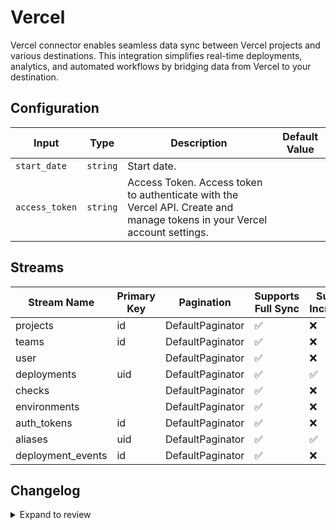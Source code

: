 # Vercel
 Vercel connector  enables seamless data sync between Vercel projects and various destinations. This integration simplifies real-time deployments, analytics, and automated workflows by bridging data from Vercel to your destination.

## Configuration

| Input | Type | Description | Default Value |
|-------|------|-------------|---------------|
| `start_date` | `string` | Start date.  |  |
| `access_token` | `string` | Access Token. Access token to authenticate with the Vercel API. Create and manage tokens in your Vercel account settings. |  |

## Streams
| Stream Name | Primary Key | Pagination | Supports Full Sync | Supports Incremental |
|-------------|-------------|------------|---------------------|----------------------|
| projects | id | DefaultPaginator | ✅ |  ❌  |
| teams | id | DefaultPaginator | ✅ |  ❌  |
| user |  | DefaultPaginator | ✅ |  ❌  |
| deployments | uid | DefaultPaginator | ✅ |  ✅  |
| checks |  | DefaultPaginator | ✅ |  ❌  |
| environments |  | DefaultPaginator | ✅ |  ❌  |
| auth_tokens | id | DefaultPaginator | ✅ |  ❌  |
| aliases | uid | DefaultPaginator | ✅ |  ✅  |
| deployment_events | id | DefaultPaginator | ✅ |  ❌  |

## Changelog

<details>
  <summary>Expand to review</summary>

| Version          | Date              | Pull Request | Subject        |
|------------------|-------------------|--------------|----------------|
| 0.0.31 | 2025-07-26 | [64063](https://github.com/airbytehq/airbyte/pull/64063) | Update dependencies |
| 0.0.30 | 2025-07-20 | [63689](https://github.com/airbytehq/airbyte/pull/63689) | Update dependencies |
| 0.0.29 | 2025-07-12 | [63189](https://github.com/airbytehq/airbyte/pull/63189) | Update dependencies |
| 0.0.28 | 2025-07-05 | [62686](https://github.com/airbytehq/airbyte/pull/62686) | Update dependencies |
| 0.0.27 | 2025-06-28 | [62213](https://github.com/airbytehq/airbyte/pull/62213) | Update dependencies |
| 0.0.26 | 2025-06-21 | [61765](https://github.com/airbytehq/airbyte/pull/61765) | Update dependencies |
| 0.0.25 | 2025-06-15 | [61175](https://github.com/airbytehq/airbyte/pull/61175) | Update dependencies |
| 0.0.24 | 2025-05-24 | [60775](https://github.com/airbytehq/airbyte/pull/60775) | Update dependencies |
| 0.0.23 | 2025-05-10 | [59912](https://github.com/airbytehq/airbyte/pull/59912) | Update dependencies |
| 0.0.22 | 2025-05-04 | [59564](https://github.com/airbytehq/airbyte/pull/59564) | Update dependencies |
| 0.0.21 | 2025-04-26 | [58950](https://github.com/airbytehq/airbyte/pull/58950) | Update dependencies |
| 0.0.20 | 2025-04-19 | [58553](https://github.com/airbytehq/airbyte/pull/58553) | Update dependencies |
| 0.0.19 | 2025-04-13 | [58036](https://github.com/airbytehq/airbyte/pull/58036) | Update dependencies |
| 0.0.18 | 2025-04-05 | [57462](https://github.com/airbytehq/airbyte/pull/57462) | Update dependencies |
| 0.0.17 | 2025-03-29 | [56867](https://github.com/airbytehq/airbyte/pull/56867) | Update dependencies |
| 0.0.16 | 2025-03-22 | [56275](https://github.com/airbytehq/airbyte/pull/56275) | Update dependencies |
| 0.0.15 | 2025-03-08 | [55616](https://github.com/airbytehq/airbyte/pull/55616) | Update dependencies |
| 0.0.14 | 2025-03-01 | [55107](https://github.com/airbytehq/airbyte/pull/55107) | Update dependencies |
| 0.0.13 | 2025-02-22 | [54460](https://github.com/airbytehq/airbyte/pull/54460) | Update dependencies |
| 0.0.12 | 2025-02-15 | [54040](https://github.com/airbytehq/airbyte/pull/54040) | Update dependencies |
| 0.0.11 | 2025-02-08 | [53518](https://github.com/airbytehq/airbyte/pull/53518) | Update dependencies |
| 0.0.10 | 2025-02-01 | [53112](https://github.com/airbytehq/airbyte/pull/53112) | Update dependencies |
| 0.0.9 | 2025-01-25 | [52398](https://github.com/airbytehq/airbyte/pull/52398) | Update dependencies |
| 0.0.8 | 2025-01-18 | [51992](https://github.com/airbytehq/airbyte/pull/51992) | Update dependencies |
| 0.0.7 | 2025-01-11 | [51441](https://github.com/airbytehq/airbyte/pull/51441) | Update dependencies |
| 0.0.6 | 2024-12-28 | [50822](https://github.com/airbytehq/airbyte/pull/50822) | Update dependencies |
| 0.0.5 | 2024-12-21 | [50373](https://github.com/airbytehq/airbyte/pull/50373) | Update dependencies |
| 0.0.4 | 2024-12-14 | [49786](https://github.com/airbytehq/airbyte/pull/49786) | Update dependencies |
| 0.0.3 | 2024-12-12 | [49421](https://github.com/airbytehq/airbyte/pull/49421) | Update dependencies |
| 0.0.2 | 2024-11-04 | [48270](https://github.com/airbytehq/airbyte/pull/48270) | Update dependencies |
| 0.0.1 | 2024-10-22 | | Initial release by [@bishalbera](https://github.com/bishalbera) via Connector Builder |

</details>
